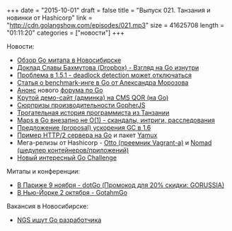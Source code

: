 +++
date = "2015-10-01"
draft = false
title = "Выпуск 021. Танзания и новинки от Hashicorp"
link = "http://cdn.golangshow.com/episodes/021.mp3"
size = 41625708
length = "01:11:20"
categories = ["новости"]
+++

Новости:

* [Обзор Go митапа в Новосибирске](http://ufocoder.com/ru/blog/2015/golang-party-2-novosibirsk)
* [Доклад Славы Бахмутова (Dropbox) - Взгляд на Go изнутри](http://m0sth8.github.io/runtime-1/)
* [Проблема в 1.5.1 - deadlock detection может отключаться](https://github.com/golang/go/issues/12734#issuecomment-142859447)
* [Статья о benchmark-инге в Go от Александра Морозова](http://lk4d4.darth.io/posts/bench/)
* [Анонс](https://medium.com/@GolangBridge/announcing-the-go-forum-746d446d3730) нового [форума по Go](https://forum.golangbridge.org/top/all)
* [Крутой демо-сайт (админка) на CMS QOR (на Go)](http://demo.getqor.com/admin)
* [Сюрпризы производительности GopherJS](http://www.gopherjs.org/blog/2015/09/28/surprises-in-gopherjs-performance/)
* [Трогательная история программиста из Танзании](https://github.com/gernest/utron)
* [Maps в Go внезапно не O(1) - скандалы, интриги, расследования](https://medium.com/@ConnorPeet/go-maps-are-not-o-1-91c1e61110bf)
* [Предложение (proposal) ускорения GC в 1.6](https://github.com/golang/proposal/blob/master/design/12800-sweep-free-alloc.md)
* [Пример HTTP/2 сервера на Go](http://intogooglego.blogspot.co.at/2015/09/day-20-go-http2-server-example.html) и пакет [Yamux](http://intogooglego.blogspot.co.at/2015/09/day-20-go-http2-server-example.html)
* Мега-релизы от Hashicorp - [Otto (преемник Vagrant-а)](https://www.hashicorp.com/blog/otto.html) и [Nomad (шедулер контейнеров/приложений)](https://www.hashicorp.com/blog/nomad.html)
* [Новый интересный Go Challenge](http://golang-challenge.com/go-challenge7/)

Митапы и конференции:

* [В Париже 9 ноября - dotGo (Промокод для 20% скидки: GORUSSIA)](https://dotgo2015.eventbrite.com/?discount=GORUSSIA)
* [В Нью-Йорке 2 октября - GotahmGo](http://gothamgo.com)

Вакансия в Новосибирске:

* [NGS ищут Go разработчика](http://www.zarplata.ru/vacancy/p?id=80054723)